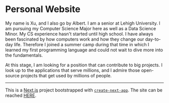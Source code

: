 # Personal Website

My name is Xu, and I also go by Albert. I am a senior at Lehigh University. I am pursuing my Computer Science Major here as well as a Data Science Minor. My CS experience hasn't started until high school. I have always been fascinated by how computers work and how they change our day-to-day life. Therefore I joined a summer camp during that time in which I learned my first programming language and could not wait to dive more into the fundamentals.

At this stage, I am looking for a position that can contribute to big projects. I look up to the applications that serve millions, and I admire those open-source projects that get used by millions of people.

---

This is a [Next.js](https://nextjs.org/) project bootstrapped with [`create-next-app`](https://github.com/vercel/next.js/tree/canary/packages/create-next-app).
The site can be reached [HERE](https://www.xchen.org).
